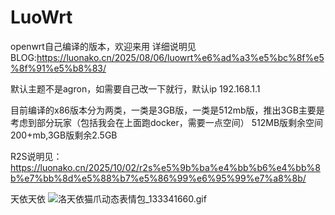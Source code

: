 # LuoWrt
openwrt自己编译的版本，欢迎来用
详细说明见BLOG:https://luonako.cn/2025/08/06/luowrt%e6%ad%a3%e5%bc%8f%e5%8f%91%e5%b8%83/

默认主题不是agron，如需要自己改一下就行，默认ip 192.168.1.1

目前编译的x86版本分为两类，一类是3GB版，一类是512mb版，推出3GB主要是考虑到部分玩家（包括我会在上面跑docker，需要一点空间）
512MB版剩余空间200+mb,3GB版剩余2.5GB

R2S说明见：
https://luonako.cn/2025/10/02/r2s%e5%9b%ba%e4%bb%b6%e4%bb%8b%e7%bb%8d%e5%88%b7%e5%86%99%e6%95%99%e7%a8%8b/


天依天依
![洛天依猫爪动态表情包_133341660.gif](https://imgbed.bil-misaka.eu.org/file/github/luowrt/1759338383624_洛天依猫爪动态表情包_133341660.gif)
